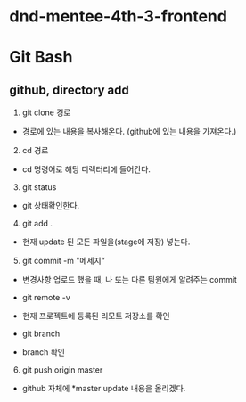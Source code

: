 # dnd-mentee-4th-3-frontend

# Git Bash

## github, directory add
1) git clone 경로
- 경로에 있는 내용을 복사해온다. (github에 있는 내용을 가져온다.)
2) cd 경로
- cd 명령어로 해당 디렉터리에 들어간다.
3) git status
- git 상태확인한다.
4) git add .
- 현재 update 된 모든 파일을(stage에 저장) 넣는다.
5) git commit -m "메세지“
- 변경사항 업로드 했을 때, 나 또는 다른 팀원에게 알려주는 commit
* git remote -v
- 현재 프로젝트에 등록된 리모트 저장소를 확인
* git branch
- branch 확인
6) git push origin master
- github 자체에 *master update 내용을 올리겠다.

